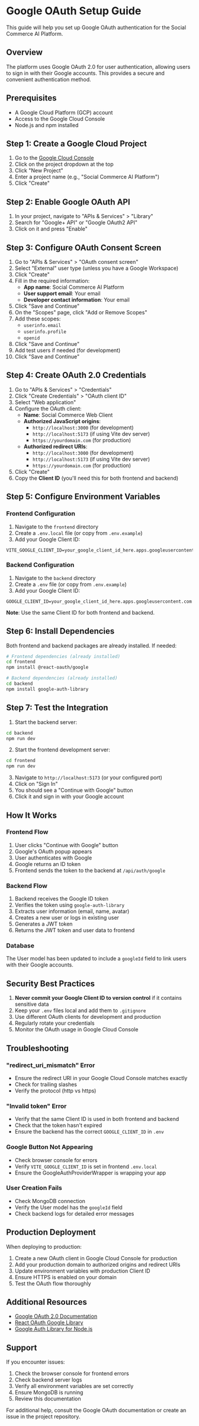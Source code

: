 # Google OAuth Setup Guide

This guide will help you set up Google OAuth authentication for the Social Commerce AI Platform.

## Overview

The platform uses Google OAuth 2.0 for user authentication, allowing users to sign in with their Google accounts. This provides a secure and convenient authentication method.

## Prerequisites

- A Google Cloud Platform (GCP) account
- Access to the Google Cloud Console
- Node.js and npm installed

## Step 1: Create a Google Cloud Project

1. Go to the [Google Cloud Console](https://console.cloud.google.com/)
2. Click on the project dropdown at the top
3. Click "New Project"
4. Enter a project name (e.g., "Social Commerce AI Platform")
5. Click "Create"

## Step 2: Enable Google OAuth API

1. In your project, navigate to "APIs & Services" > "Library"
2. Search for "Google+ API" or "Google OAuth2 API"
3. Click on it and press "Enable"

## Step 3: Configure OAuth Consent Screen

1. Go to "APIs & Services" > "OAuth consent screen"
2. Select "External" user type (unless you have a Google Workspace)
3. Click "Create"
4. Fill in the required information:
   - **App name**: Social Commerce AI Platform
   - **User support email**: Your email
   - **Developer contact information**: Your email
5. Click "Save and Continue"
6. On the "Scopes" page, click "Add or Remove Scopes"
7. Add these scopes:
   - `userinfo.email`
   - `userinfo.profile`
   - `openid`
8. Click "Save and Continue"
9. Add test users if needed (for development)
10. Click "Save and Continue"

## Step 4: Create OAuth 2.0 Credentials

1. Go to "APIs & Services" > "Credentials"
2. Click "Create Credentials" > "OAuth client ID"
3. Select "Web application"
4. Configure the OAuth client:
   - **Name**: Social Commerce Web Client
   - **Authorized JavaScript origins**:
     - `http://localhost:3000` (for development)
     - `http://localhost:5173` (if using Vite dev server)
     - `https://yourdomain.com` (for production)
   - **Authorized redirect URIs**:
     - `http://localhost:3000` (for development)
     - `http://localhost:5173` (if using Vite dev server)
     - `https://yourdomain.com` (for production)
5. Click "Create"
6. Copy the **Client ID** (you'll need this for both frontend and backend)

## Step 5: Configure Environment Variables

### Frontend Configuration

1. Navigate to the `frontend` directory
2. Create a `.env.local` file (or copy from `.env.example`)
3. Add your Google Client ID:

```env
VITE_GOOGLE_CLIENT_ID=your_google_client_id_here.apps.googleusercontent.com
```

### Backend Configuration

1. Navigate to the `backend` directory
2. Create a `.env` file (or copy from `.env.example`)
3. Add your Google Client ID:

```env
GOOGLE_CLIENT_ID=your_google_client_id_here.apps.googleusercontent.com
```

**Note**: Use the same Client ID for both frontend and backend.

## Step 6: Install Dependencies

Both frontend and backend packages are already installed. If needed:

```bash
# Frontend dependencies (already installed)
cd frontend
npm install @react-oauth/google

# Backend dependencies (already installed)
cd backend
npm install google-auth-library
```

## Step 7: Test the Integration

1. Start the backend server:
```bash
cd backend
npm run dev
```

2. Start the frontend development server:
```bash
cd frontend
npm run dev
```

3. Navigate to `http://localhost:5173` (or your configured port)
4. Click on "Sign In"
5. You should see a "Continue with Google" button
6. Click it and sign in with your Google account

## How It Works

### Frontend Flow

1. User clicks "Continue with Google" button
2. Google's OAuth popup appears
3. User authenticates with Google
4. Google returns an ID token
5. Frontend sends the token to the backend at `/api/auth/google`

### Backend Flow

1. Backend receives the Google ID token
2. Verifies the token using `google-auth-library`
3. Extracts user information (email, name, avatar)
4. Creates a new user or logs in existing user
5. Generates a JWT token
6. Returns the JWT token and user data to frontend

### Database

The User model has been updated to include a `googleId` field to link users with their Google accounts.

## Security Best Practices

1. **Never commit your Google Client ID to version control** if it contains sensitive data
2. Keep your `.env` files local and add them to `.gitignore`
3. Use different OAuth clients for development and production
4. Regularly rotate your credentials
5. Monitor the OAuth usage in Google Cloud Console

## Troubleshooting

### "redirect_uri_mismatch" Error

- Ensure the redirect URI in your Google Cloud Console matches exactly
- Check for trailing slashes
- Verify the protocol (http vs https)

### "Invalid token" Error

- Verify that the same Client ID is used in both frontend and backend
- Check that the token hasn't expired
- Ensure the backend has the correct `GOOGLE_CLIENT_ID` in `.env`

### Google Button Not Appearing

- Check browser console for errors
- Verify `VITE_GOOGLE_CLIENT_ID` is set in frontend `.env.local`
- Ensure the GoogleAuthProviderWrapper is wrapping your app

### User Creation Fails

- Check MongoDB connection
- Verify the User model has the `googleId` field
- Check backend logs for detailed error messages

## Production Deployment

When deploying to production:

1. Create a new OAuth client in Google Cloud Console for production
2. Add your production domain to authorized origins and redirect URIs
3. Update environment variables with production Client ID
4. Ensure HTTPS is enabled on your domain
5. Test the OAuth flow thoroughly

## Additional Resources

- [Google OAuth 2.0 Documentation](https://developers.google.com/identity/protocols/oauth2)
- [React OAuth Google Library](https://www.npmjs.com/package/@react-oauth/google)
- [Google Auth Library for Node.js](https://www.npmjs.com/package/google-auth-library)

## Support

If you encounter issues:

1. Check the browser console for frontend errors
2. Check backend server logs
3. Verify all environment variables are set correctly
4. Ensure MongoDB is running
5. Review this documentation

For additional help, consult the Google OAuth documentation or create an issue in the project repository.
